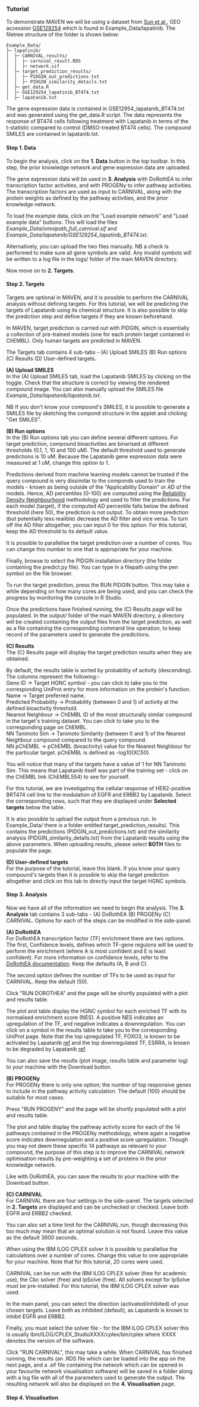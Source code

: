 ### Tutorial

To demonstrate MAVEN we will be using a dataset from [Sun et al.](https://pubmed.ncbi.nlm.nih.gov/31462705/), GEO accession [GSE129254](https://www.ncbi.nlm.nih.gov/geo/query/acc.cgi?acc=GSE129254) which is found in Example_Data/lapatinib. The filetree structure of the folder is shown below:

```
Example_Data/
├─ lapatinib/
│  ├─ CARNIVAL_results/
│  │  ├─ carnival_result.RDS
│  │  ├─ network.sif
│  ├─ target_prediction_results/
│  │  ├─ PIDGIN_out_predictions.txt
│  │  ├─ PIDGIN_similarity_details.txt
│  ├─ get_data.R
│  ├─ GSE129254_lapatinib_BT474.txt
│  ├─ lapatanib.txt
```
The gene expression data is contained in GSE12954_lapatanib_BT474.txt and was generated using the get_data.R script. The data represents the response of BT474 cells following treatment with Lapatanib in terms of the t-statistic compared to control (DMSO-treated BT474 cells). The compound SMILES are contained in lapatanib.txt.

#### Step 1. Data
To begin the analysis, click on the <b>1. Data</b> button in the top toolbar. In this step, the prior knowledge network and gene expression data are uploaded. 

The gene expression data will be used in <b>3. Analysis</b> with DoRothEA to infer transcription factor activities, and with PROGENy to infer pathway activities. The transcription factors are used as input to CARNIVAL, along with the protein weights as defined by the pathway activities, and the prior knowledge network. 

To load the example data, click on the "Load example network" and "Load example data" buttons. This will load the files <i>Example_Data/omnipath_full_carnival.sif</i> and <i>Example_Data/lapatanib/GSE129254_lapatinib_BT474.txt</i>.

Alternatively, you can upload the two files manually. NB a check is performed to make sure all gene symbols are valid. Any invalid symbols will be written to a log file in the logs/ folder of the main MAVEN directory.

Now move on to <b>2. Targets</b>.

#### Step 2. Targets
Targets are optional in MAVEN, and it is possible to perform the CARNIVAL analysis without defining targets. For this tutorial, we will be predicting the targets of Lapatanib using its chemical structure. It is also possible to skip the prediction step and define targets if they are known beforehand.

In MAVEN, target prediction is carried out with PIDGIN, which is essentially a collection of pre-trained models (one for each protein target contained in ChEMBL). Only human targets are predicted in MAVEN.

The Targets tab contains 4 sub-tabs - (A) Upload SMILES (B) Run options (C) Results (D) User-defined targets.

<b>(A) Upload SMILES</b>  
In the (A) Upload SMILES tab, load the Lapatanib SMILES by clicking on the toggle. Check that the structure is correct by viewing the rendered compound image. You can also manually upload the SMILES file <i>Example_Data/lapatanib/lapatanib.txt</i>.

NB If you don't know your compound's SMILES, it is possible to generate a SMILES file by sketching the compond structure in the applet and clicking "Get SMILES".

<b>(B) Run options</b>  
In the (B) Run options tab you can define several different options. For target prediction, compound bioactivities are binarised at different thresholds (0.1, 1, 10 and 100 uM). The default threshold used to generate predictions is 10 uM. Because the Lapatanib gene expression data were measured at 1 uM, change this option to 1.

Predictions derived from machine learning models cannot be trusted if the query compound is very dissimilar to the componds used to train the models - known as being outside of the "Applicability Domain" or AD of the models. Hence, AD percentiles (0-100) are computed using the [Reliability Density Neighbourhood](https://jcheminf.biomedcentral.com/articles/10.1186/s13321-016-0182-y) methodology and used to filter the  predictions. For each model (target), if the computed AD percentile falls below the defined threshold (here 50), the prediction is not output. To obtain more prediction (but potentially less realible) decrease the AD filter and vice versa. To turn off the AD filter altogether, you can input 0 for this option. For this tutorial, keep the AD threshold to its default value.

It is possible to parallelise the target prediction over a number of cores. You can change this number to one that is appropriate for your machine.

Finally, browse to select the PIDGIN installation directory (the folder containing the predict.py file). You can type in a filepath using the pen symbol on the file browser.

To run the target prediction, press the RUN PIDGIN button. This may take a while depending on how many cores are being used, and you can check the progress by monitoring the console in R Studio. 

Once the predictions have finished running, the (C) Results page will be populated. In the output/ folder of the main MAVEN directory, a directory will be created containing the output files from the target prediction, as well as a file containing the corresponding command line operation, to keep record of the parameters used to generate the predictions.

<b>(C) Results</b>  
The (C) Results page will display the target prediction results when they are obtained. 

By default, the results table is sorted by probability of activity (descending). The columns represent the following:-  
Gene ID -> Target HGNC symbol - you can click to take you to the corresponding UniProt entry for more information on the protein's function.  
Name -> Target preferred name.  
Predicted Probability -> Probability (between 0 and 1) of activity at the defined bioactivity threshold.  
Nearest Neighbour -> ChEMBL ID of the most structurally similar compound in the target's training dataset. You can click to take you to the corresponding page on ChEMBL.  
NN Tanimoto Sim -> Tanimoto Similarity (between 0 and 1) of the Nearest Neighbour compound compared to the query compound.  
NN pChEMBL -> pChEMBL (bioactivity) value for the Nearest Neighbour for the particular target. pChEMBL is defined as -log10(XC50).

You will notice that many of the targets have a value of 1 for NN Tanimoto Sim. This means that Lapatanib itself was part of the training set - click on the ChEMBL link (ChEMBL554) to see for yourself. 

For this tutorial, we are investigating the cellular response of HER2-positive BRT474 cell line to the modulation of EGFR and ERBB2 by Lapatanib. Select the corresponding rows, such that they are displayed under <b>Selected targets</b> below the table.

It is also possible to upload the output from a previous run. In Example_Data/ there is a folder entitled target_prediction_results/. This contains the predictions (PIDGIN_out_predictions.txt) and the similarity analysis (PIDGIN_similarity_details.txt) from the Lapatanib results using the above parameters. When uploading results, please select <b>BOTH</b> files to populate the page.

<b>(D) User-defined targets</b>  
For the purpose of the tutorial, leave this blank. If you know your query compound's targets then it is possible to skip the target prediction altogether and click on this tab to directly input the target HGNC symbols.

#### Step 3. Analysis
Now we have all of the information we need to begin the analysis. The <b>3. Analysis</b> tab contains 3 sub-tabs - (A) DoRothEA (B) PROGENy (C) CARNIVAL. Options for each of the steps can be modified in the side-panel.

<b> (A) DoRothEA </b>  
For DoRothEA transcription factor (TF) enrichment there are two options. The first, Confidence levels, defines which TF-gene regulons will be used to perform the enrichment (where A is most confident and E is least confident). For more information on confidence levels, refer to the [DoRothEA documentation](https://github.com/saezlab/dorothea). Keep the defaults (A, B and C).

The second option defines the number of TFs to be used as input for CARNIVAL. Keep the default (50).

Click "RUN DOROTHEA" and the page will be shortly populated with a plot and results table. 

The plot and table display the HGNC symbol for each enriched TF with its normalised enrichment score (NES). A positive NES indicates an upregulation of the TF, and negative indicates a downregulation. You can click on a symbol in the results table to take you to the corresponding UniProt page. Note that the top upregulated TF, FOXO3, is known to be activated by Lapatanib [ref](https://pubmed.ncbi.nlm.nih.gov/31727006/) and the top downregulated TF, ESRRA, is known to be degraded by Lapatanib [ref](https://www.nature.com/articles/ncomms12156).

You can also save the results (plot image, results table and parameter log) to your machine with the Download button.

<b> (B) PROGENy </b>  
For PROGENy there is only one option; the number of top responsive genes to include in the pathway activity calculation. The default (100) should be suitable for most cases. 

Press "RUN PROGENY" and the page will be shortly populated with a plot and results table.

The plot and table display the pathway activity score for each of the 14 pathways contained in the PROGENy methodology, where again a negative score indicates downregulation and a positive score upregulation. Though you may not deem these specific 14 pathways as relevant to your compound, the purpose of this step is to improve the CARNIVAL network optimisation results by pre-weighting a set of proteins in the prior knowledge network.

Like with DoRothEA, you can save the results to your machine with the Download button.

<b> (C) CARNIVAL </b>  
For CARNIVAL there are four settings in the side-panel. The targets selected in <b>2. Targets</b> are displayed and can be unchecked or checked. Leave both EGFR and ERBB2 checked.

You can also set a time limit for the CARNIVAL run, though decreasing this too much may mean that an optimal solution is not found. Leave this value as the default 3600 seconds.

When using the IBM ILOG CPLEX solver it is possible to parallelise the calculations over a number of cores. Change this value to one appropriate for your machine. Note that for this tutorial, 20 cores were used.

CARNIVAL can be run with the IBM ILOG CPLEX solver (free for academic use), the Cbc solver (free) and lpSolve (free). All solvers except for lpSolve must be pre-installed. For this tutorial, the IBM ILOG CPLEX solver was used.

In the main panel, you can select the direction (activated/inhibited) of your chosen targets. Leave both as inhibited (default), as Lapatanib is known to inhibit EGFR and ERBB2.

Finally, you must select the solver file - for the IBM ILOG CPLEX solver this is usually ibm/ILOG/CPLEX_StudioXXXX/cplex/bin/cplex where XXXX denotes the version of the software. 

Click "RUN CARNIVAL", this may take a while. When CARNIVAL has finished running, the results (an .RDS file which can be loaded into the app on the next page, and a .sif file containing the network which can be opened in your favourite network visualisation software) will be saved in a folder along with a log file with all of the parameters used to generate the output. The resulting network will also be displayed on the <b> 4. Visualisation</b> page.

#### Step 4. Visualisation
















